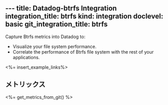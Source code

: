 --- title: Datadog-btrfs Integration integration_title: btrfs kind: integration doclevel: basic
git_integration_title: btrfs
---

Capture Btrfs metrics into Datadog to:

* Visualize your file system performance.
* Correlate the performance of Btrfs file system with the rest of your applications.

<%= insert_example_links%>

## メトリックス

<%= get_metrics_from_git() %>
